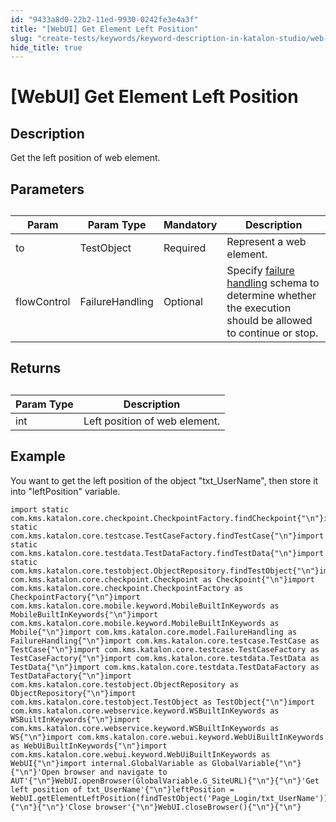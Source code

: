 ```yaml
---
id: "9433a8d0-22b2-11ed-9930-0242fe3e4a3f"
title: "[WebUI] Get Element Left Position"
slug: "create-tests/keywords/keyword-description-in-katalon-studio/web-ui-keywords/webui-get-element-left-position"
hide_title: true
---
```


# <a id="id_0" class="anchor_top_offset"/><a id="ariaid-title1" class="anchor_top_offset"/>[WebUI] Get Element Left Position


## <a id="id_0__id_1" class="anchor_top_offset"/>Description  

              
<p xmlns="http://www.w3.org/1999/xhtml" className="p">Get the left position of web element.</p> 
      

## <a id="id_0__id_2" class="anchor_top_offset"/>Parameters  

              
<table xmlns="http://www.w3.org/1999/xhtml" className="table anchor_top_offset" id="id_0__34771a8d-3f37-4ed1-a9c1-7ee194cb08c0"><caption /><thead className="thead"><tr className><th className="entry anchor_top_offset" id="id_0__34771a8d-3f37-4ed1-a9c1-7ee194cb08c0__entry__1">Param</th><th className="entry anchor_top_offset" id="id_0__34771a8d-3f37-4ed1-a9c1-7ee194cb08c0__entry__2">Param Type</th><th className="entry anchor_top_offset" id="id_0__34771a8d-3f37-4ed1-a9c1-7ee194cb08c0__entry__3">Mandatory</th><th className="entry anchor_top_offset" id="id_0__34771a8d-3f37-4ed1-a9c1-7ee194cb08c0__entry__4">Description</th></tr></thead><tbody className="tbody"><tr className><td className="entry" headers="id_0__34771a8d-3f37-4ed1-a9c1-7ee194cb08c0__entry__1 id_0__34771a8d-3f37-4ed1-a9c1-7ee194cb08c0__entry__2 id_0__34771a8d-3f37-4ed1-a9c1-7ee194cb08c0__entry__3 id_0__34771a8d-3f37-4ed1-a9c1-7ee194cb08c0__entry__4 ">to</td><td className="entry" headers="id_0__34771a8d-3f37-4ed1-a9c1-7ee194cb08c0__entry__1 id_0__34771a8d-3f37-4ed1-a9c1-7ee194cb08c0__entry__2 id_0__34771a8d-3f37-4ed1-a9c1-7ee194cb08c0__entry__3 id_0__34771a8d-3f37-4ed1-a9c1-7ee194cb08c0__entry__4 ">TestObject</td><td className="entry" headers="id_0__34771a8d-3f37-4ed1-a9c1-7ee194cb08c0__entry__1 id_0__34771a8d-3f37-4ed1-a9c1-7ee194cb08c0__entry__2 id_0__34771a8d-3f37-4ed1-a9c1-7ee194cb08c0__entry__3 id_0__34771a8d-3f37-4ed1-a9c1-7ee194cb08c0__entry__4 ">Required</td><td className="entry" headers="id_0__34771a8d-3f37-4ed1-a9c1-7ee194cb08c0__entry__1 id_0__34771a8d-3f37-4ed1-a9c1-7ee194cb08c0__entry__2 id_0__34771a8d-3f37-4ed1-a9c1-7ee194cb08c0__entry__3 id_0__34771a8d-3f37-4ed1-a9c1-7ee194cb08c0__entry__4 ">Represent a web element.</td></tr><tr className><td className="entry" headers="id_0__34771a8d-3f37-4ed1-a9c1-7ee194cb08c0__entry__1 id_0__34771a8d-3f37-4ed1-a9c1-7ee194cb08c0__entry__2 id_0__34771a8d-3f37-4ed1-a9c1-7ee194cb08c0__entry__3 id_0__34771a8d-3f37-4ed1-a9c1-7ee194cb08c0__entry__4 ">flowControl</td><td className="entry" headers="id_0__34771a8d-3f37-4ed1-a9c1-7ee194cb08c0__entry__1 id_0__34771a8d-3f37-4ed1-a9c1-7ee194cb08c0__entry__2 id_0__34771a8d-3f37-4ed1-a9c1-7ee194cb08c0__entry__3 id_0__34771a8d-3f37-4ed1-a9c1-7ee194cb08c0__entry__4 ">FailureHandling</td><td className="entry" headers="id_0__34771a8d-3f37-4ed1-a9c1-7ee194cb08c0__entry__1 id_0__34771a8d-3f37-4ed1-a9c1-7ee194cb08c0__entry__2 id_0__34771a8d-3f37-4ed1-a9c1-7ee194cb08c0__entry__3 id_0__34771a8d-3f37-4ed1-a9c1-7ee194cb08c0__entry__4 ">Optional</td><td className="entry" headers="id_0__34771a8d-3f37-4ed1-a9c1-7ee194cb08c0__entry__1 id_0__34771a8d-3f37-4ed1-a9c1-7ee194cb08c0__entry__2 id_0__34771a8d-3f37-4ed1-a9c1-7ee194cb08c0__entry__3 id_0__34771a8d-3f37-4ed1-a9c1-7ee194cb08c0__entry__4 ">Specify <a className="xref" href="/docs/maintain/configure-failure-handling-settings-in-katalon-studio">failure handling</a> schema to         determine whether the execution should be allowed to continue or         stop.</td></tr></tbody></table> 
      

## <a id="id_0__id_3" class="anchor_top_offset"/>Returns

              
<table xmlns="http://www.w3.org/1999/xhtml" className="table anchor_top_offset" id="id_0__55306bc2-62b0-45d3-ad8a-938462ba2741"><caption /><thead className="thead"><tr className><th className="entry anchor_top_offset" id="id_0__55306bc2-62b0-45d3-ad8a-938462ba2741__entry__1">Param Type</th><th className="entry anchor_top_offset" id="id_0__55306bc2-62b0-45d3-ad8a-938462ba2741__entry__2">Description</th></tr></thead><tbody className="tbody"><tr className><td className="entry" headers="id_0__55306bc2-62b0-45d3-ad8a-938462ba2741__entry__1 id_0__55306bc2-62b0-45d3-ad8a-938462ba2741__entry__2 ">int</td><td className="entry" headers="id_0__55306bc2-62b0-45d3-ad8a-938462ba2741__entry__1 id_0__55306bc2-62b0-45d3-ad8a-938462ba2741__entry__2 ">Left position of web element.</td></tr></tbody></table> 
      

## <a id="id_0__id_4" class="anchor_top_offset"/>Example 

              
<p xmlns="http://www.w3.org/1999/xhtml" className="p">You want to get the left position of the object "txt_UserName",   then store it into "leftPosition" variable.</p> 
              
<pre xmlns="http://www.w3.org/1999/xhtml" className="pre codeblock"><code>import static com.kms.katalon.core.checkpoint.CheckpointFactory.findCheckpoint{"\n"}import static com.kms.katalon.core.testcase.TestCaseFactory.findTestCase{"\n"}import static com.kms.katalon.core.testdata.TestDataFactory.findTestData{"\n"}import static com.kms.katalon.core.testobject.ObjectRepository.findTestObject{"\n"}import com.kms.katalon.core.checkpoint.Checkpoint as Checkpoint{"\n"}import com.kms.katalon.core.checkpoint.CheckpointFactory as CheckpointFactory{"\n"}import com.kms.katalon.core.mobile.keyword.MobileBuiltInKeywords as MobileBuiltInKeywords{"\n"}import com.kms.katalon.core.mobile.keyword.MobileBuiltInKeywords as Mobile{"\n"}import com.kms.katalon.core.model.FailureHandling as FailureHandling{"\n"}import com.kms.katalon.core.testcase.TestCase as TestCase{"\n"}import com.kms.katalon.core.testcase.TestCaseFactory as TestCaseFactory{"\n"}import com.kms.katalon.core.testdata.TestData as TestData{"\n"}import com.kms.katalon.core.testdata.TestDataFactory as TestDataFactory{"\n"}import com.kms.katalon.core.testobject.ObjectRepository as ObjectRepository{"\n"}import com.kms.katalon.core.testobject.TestObject as TestObject{"\n"}import com.kms.katalon.core.webservice.keyword.WSBuiltInKeywords as WSBuiltInKeywords{"\n"}import com.kms.katalon.core.webservice.keyword.WSBuiltInKeywords as WS{"\n"}import com.kms.katalon.core.webui.keyword.WebUiBuiltInKeywords as WebUiBuiltInKeywords{"\n"}import com.kms.katalon.core.webui.keyword.WebUiBuiltInKeywords as WebUI{"\n"}import internal.GlobalVariable as GlobalVariable{"\n"}{"\n"}'Open browser and navigate to AUT'{"\n"}WebUI.openBrowser(GlobalVariable.G_SiteURL){"\n"}{"\n"}'Get left position of txt_UserName'{"\n"}leftPosition = WebUI.getElementLeftPosition(findTestObject('Page_Login/txt_UserName')){"\n"}{"\n"}'Close browser'{"\n"}WebUI.closeBrowser(){"\n"}{"\n"}</code></pre> 
            
